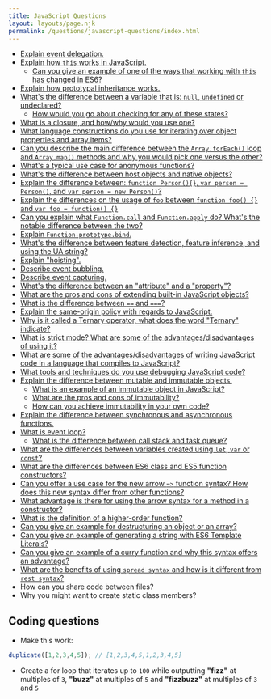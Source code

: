 ```yaml
---
title: JavaScript Questions
layout: layouts/page.njk
permalink: /questions/javascript-questions/index.html
---
```


* [Explain event delegation.](../answers/Answers-To-JavaScript-Questions/1-Explain-event-delegation.md)
* [Explain how `this` works in JavaScript.](../answers/Answers-To-JavaScript-Questions/2-Explain-how-this-works-in-JavaScript.md)
  * [Can you give an example of one of the ways that working with `this` has changed in ES6?](../answers/Answers-To-JavaScript-Questions/2-Explain-how-this-works-in-JavaScript.md)
* [Explain how prototypal inheritance works.](../answers/Answers-To-JavaScript-Questions/3-Explain-how-prototypal-inheritance-works.md)
* [What's the difference between a variable that is: `null`, `undefined` or undeclared?](../answers/Answers-To-JavaScript-Questions/5-Whats-the-difference-between-a-variable-that-is-null-undefined-or-undeclared.md)
  * [How would you go about checking for any of these states?](../answers/Answers-To-JavaScript-Questions/5-Whats-the-difference-between-a-variable-that-is-null-undefined-or-undeclared.md)
* [What is a closure, and how/why would you use one?](../answers/Answers-To-JavaScript-Questions/6-What-is-a-closure-and-howwhy-would-you-use-one.md)
* [What language constructions do you use for iterating over object properties and array items?](../answers/Answers-To-JavaScript-Questions/7-What-language-constructions-do-you-use-for-iterating-over-object-properties-and-array-items.md)
* [Can you describe the main difference between the `Array.forEach()` loop and `Array.map()` methods and why you would pick one versus the other?](../answers/Answers-To-JavaScript-Questions/8-Can-you-describe-the-main-difference-between-the-ArrayforEach-loop-and-Arraymap-methods-and-why-you-would-pick-one-versus-the-other.md)
* [What's a typical use case for anonymous functions?](../answers/Answers-To-JavaScript-Questions/9-Whats-a-typical-use-case-for-anonymous-functions.md)
* [What's the difference between host objects and native objects?](../answers/Answers-To-JavaScript-Questions/10-Whats-the-difference-between-host-objects-and-native-objects.md)
* [Explain the difference between: `function Person(){}`, `var person = Person()`, and `var person = new Person()`?](../answers/Answers-To-JavaScript-Questions/11-Explain-the-difference-between-function-Person-var-person-Person-and-var-person-new-Person.md)
* [Explain the differences on the usage of `foo` between `function foo() {}` and `var foo = function() {}`](../answers/Answers-To-JavaScript-Questions/12-Explain-the-differences-on-the-usage-of-foo-between-function-foo-and-var-foo-function.md)
* [Can you explain what `Function.call` and `Function.apply` do? What's the notable difference between the two?](../answers/Answers-To-JavaScript-Questions/13-Can-you-explain-what-Functioncall-and-Functionapply-do-Whats-the-notable-difference-between-the-two.md)
* [Explain `Function.prototype.bind`.](../answers/Answers-To-JavaScript-Questions/14-Explain-Function-prototype-bind.md)
* [What's the difference between feature detection, feature inference, and using the UA string?](../answers/Answers-To-JavaScript-Questions/15-Whats-the-difference-between-feature-detection-feature-inference-and-using-the-UA-string.md)
* [Explain "hoisting".](../answers/Answers-To-JavaScript-Questions/16-Explain-hoisting.md)
* [Describe event bubbling.](../answers/Answers-To-JavaScript-Questions/17-Event-bubbling.md)
* [Describe event capturing.](../answers/Answers-To-JavaScript-Questions/18-Event-capturing.md)
* [What's the difference between an "attribute" and a "property"?](../answers/Answers-To-JavaScript-Questions/19-Whats-the-difference-between-an-attribute-and-a-property.md)
* [What are the pros and cons of extending built-in JavaScript objects?](../answers/Answers-To-JavaScript-Questions/20-What-are-the-pros-and-cons-of-extending-built-in-JavaScript-objects.md)
* [What is the difference between `==` and `===`?](../answers/Answers-To-JavaScript-Questions/21-What-is-the-difference-between-abstract-equality-comparison-and-strict-equality-comparison.md)
* [Explain the same-origin policy with regards to JavaScript.](../answers/Answers-To-JavaScript-Questions/22-Explain-the-same-origin-policy-with-regards-to-JavaScript.md)
* [Why is it called a Ternary operator, what does the word "Ternary" indicate?](../answers/Answers-To-JavaScript-Questions/23-Why-is-it-called-a-Ternary-operator-what-does-the-word-Ternary-indicate.md)
* [What is strict mode? What are some of the advantages/disadvantages of using it?](../answers/Answers-To-JavaScript-Questions/24-What-is-strict-mode-What-are-some-of-the-advantagesdisadvantages-of-using-it.md)
* [What are some of the advantages/disadvantages of writing JavaScript code in a language that compiles to JavaScript?](../answers/Answers-To-JavaScript-Questions/25-What-are-some-of-the-advantagesdisadvantages-of-writing-JavaScript-code-in-a-language-that-compiles-to-JavaScript.md)
* [What tools and techniques do you use debugging JavaScript code?](../answers/Answers-To-JavaScript-Questions/26-What-tools-and-techniques-do-you-use-debugging-JavaScript-code.md)
* [Explain the difference between mutable and immutable objects.](../answers/Answers-To-JavaScript-Questions/27-Explain-the-difference-between-mutable-and-immutable-objects.md)
  * [What is an example of an immutable object in JavaScript?](../answers/Answers-To-JavaScript-Questions/27-Explain-the-difference-between-mutable-and-immutable-objects.md)
  * [What are the pros and cons of immutability?](../answers/Answers-To-JavaScript-Questions/27-Explain-the-difference-between-mutable-and-immutable-objects.md)
  * [How can you achieve immutability in your own code?](../answers/Answers-To-JavaScript-Questions/27-Explain-the-difference-between-mutable-and-immutable-objects.md)
* [Explain the difference between synchronous and asynchronous functions.](../answers/Answers-To-JavaScript-Questions/28-Explain-the-difference-between-synchronous-and-asynchronous-functions.md)
* [What is event loop?](../answers/Answers-To-JavaScript-Questions/29-What-is-event-loop.md)
  * [What is the difference between call stack and task queue?](../answers/Answers-To-JavaScript-Questions/29-What-is-event-loop.md)
* [What are the differences between variables created using `let`, `var` or `const`?](../answers/Answers-To-JavaScript-Questions/30-What-are-the-differences-between-variables-created-using-let-var-or-const.md)
* [What are the differences between ES6 class and ES5 function constructors?](../answers/Answers-To-JavaScript-Questions/31-What-are-the-differences-between-ES6-class-and-ES5-function-constructors.md)
* [Can you offer a use case for the new arrow `=>` function syntax? How does this new syntax differ from other functions?](../answers/Answers-To-JavaScript-Questions/32-Can-you-offer-a-use-case-for-the-new-arrow-function-syntax-How-does-this-new-syntax-differ-from-other-functions.md)
* [What advantage is there for using the arrow syntax for a method in a constructor?](../answers/Answers-To-JavaScript-Questions/33-What-advantage-is-there-for-using-the-arrow-syntax-for-a-method-in-a-constructor.md)
* [What is the definition of a higher-order function?](../answers/Answers-To-JavaScript-Questions/34-What-is-the-definition-of-a-higher-order-function.md)
* [Can you give an example for destructuring an object or an array?](../answers/Answers-To-JavaScript-Questions/35-Can-you-give-an-example-for-destructuring-an-object-or-an-array.md)
* [Can you give an example of generating a string with ES6 Template Literals?](../answers/Answers-To-JavaScript-Questions/36-Can-you-give-an-example-of-generating-a-string-with-ES6-Template-Literals.md)
* [Can you give an example of a curry function and why this syntax offers an advantage?](../answers/Answers-To-JavaScript-Questions/37-Can-you-give-an-example-of-a-curry-function-and-why-this-syntax-offers-an-advantage.md)
* [What are the benefits of using `spread syntax` and how is it different from `rest syntax`?](../answers/Answers-To-JavaScript-Questions/38-What-are-the-benefits-of-using-spread-syntax-and-how-is-it-different-from-rest-syntax.md)
* How can you share code between files?
* Why you might want to create static class members?

## Coding questions
* Make this work:
```javascript
duplicate([1,2,3,4,5]); // [1,2,3,4,5,1,2,3,4,5]
```
* Create a for loop that iterates up to `100` while outputting **"fizz"** at multiples of `3`, **"buzz"** at multiples of `5` and **"fizzbuzz"** at multiples of `3` and `5`
